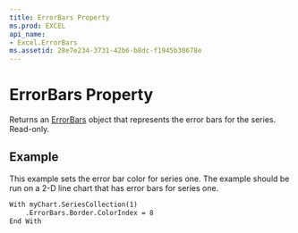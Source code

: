 ```yaml
---
title: ErrorBars Property
ms.prod: EXCEL
api_name:
- Excel.ErrorBars
ms.assetid: 28e7e234-3731-42b6-b8dc-f1945b30678e
---
```



# ErrorBars Property

Returns an  [ErrorBars](errorbars-object.md) object that represents the error bars for the series. Read-only.


## Example

This example sets the error bar color for series one. The example should be run on a 2-D line chart that has error bars for series one.


```vb
With myChart.SeriesCollection(1)
    .ErrorBars.Border.ColorIndex = 8
End With
```


